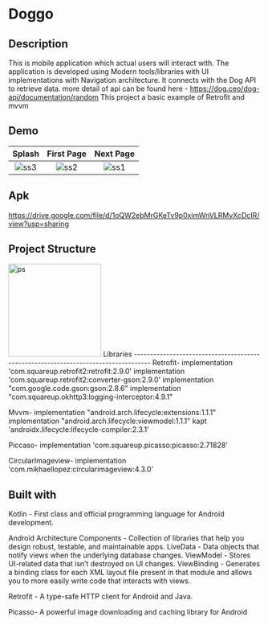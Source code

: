 # Doggo
Description
------------------------------------------------------------------------------
This is mobile application which actual users will interact with.
The application is developed using Modern tools/libraries with UI implementations with Navigation architecture.
It connects with the Dog API to retrieve data. more detail of api can be found here - https://dog.ceo/dog-api/documentation/random 
This project a basic example of Retrofit and mvvm

Demo
-----------------------------------------------------------------------------------
Splash              |  First Page                 | Next Page    
:-------------------------:|:-------------------------:|:---------------------------:
![ss3](https://user-images.githubusercontent.com/40074224/138214963-a9219562-8c52-429d-82d7-d8fcbfe46063.jpg)  |  ![ss2](https://user-images.githubusercontent.com/40074224/138214972-ff8dd696-ed2b-42b0-b642-057a9cf16cfa.jpg) |![ss1](https://user-images.githubusercontent.com/40074224/138214970-0cd81bec-cb2f-4f6b-9b77-73ed0c0165ea.jpg)

Apk
------------------------------------------------------------------------------
https://drive.google.com/file/d/1oQW2ebMrGKeTv9p0ximWnVLRMyXcDcIR/view?usp=sharing


Project Structure
--------------------------------------------------------------------------------
<img width="185" alt="ps" src="https://user-images.githubusercontent.com/40074224/138231394-f2413375-ba8e-4d28-8619-1e1d01eea90a.PNG">
Libraries 
-----------------------------------------------------------------------------------
Retrofit-
implementation 'com.squareup.retrofit2:retrofit:2.9.0'
implementation 'com.squareup.retrofit2:converter-gson:2.9.0'
implementation "com.google.code.gson:gson:2.8.6"
implementation "com.squareup.okhttp3:logging-interceptor:4.9.1"

Mvvm-
implementation "android.arch.lifecycle:extensions:1.1.1"
implementation "android.arch.lifecycle:viewmodel:1.1.1"
kapt 'androidx.lifecycle:lifecycle-compiler:2.3.1'

Piccaso-
implementation 'com.squareup.picasso:picasso:2.71828'

CircularImageview-
implementation 'com.mikhaellopez:circularimageview:4.3.0'

Built with
---------------------------------------------------------------------------------

Kotlin - First class and official programming language for Android development.

Android Architecture Components - Collection of libraries that help you design robust, testable, and maintainable apps.
    LiveData - Data objects that notify views when the underlying database changes.
    ViewModel - Stores UI-related data that isn’t destroyed on UI changes.
    ViewBinding - Generates a binding class for each XML layout file present in that module and allows you to more easily write code that interacts with views.

Retrofit - A type-safe HTTP client for Android and Java.

Picasso- A powerful image downloading and caching library for Android


